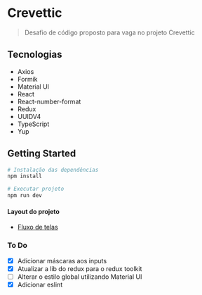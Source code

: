 # Crevettic

> Desafio de código proposto para vaga no projeto Crevettic

## Tecnologias

- Axios
- Formik
- Material UI
- React
- React-number-format
- Redux
- UUIDV4
- TypeScript
- Yup

## Getting Started

```bash
# Instalação das dependências
npm install

# Executar projeto
npm run dev
```

#### Layout do projeto

- [Fluxo de telas](https://www.figma.com/file/TlqTnsyZXVC6IlGdR5d8ac/Teste-Crevettic-team-library?node-id=0-1&t=h25J7m4hzGedmLAk-0)

### To Do

- [x] Adicionar máscaras aos inputs
- [x] Atualizar a lib do redux para o redux toolkit
- [ ] Alterar o estilo global utilizando Material UI
- [x] Adicionar eslint
